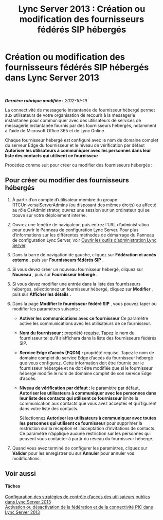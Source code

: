 ﻿---
title: 'Lync Server 2013 : Création ou modification des fournisseurs fédérés SIP hébergés'
TOCTitle: Création ou modification des fournisseurs fédérés SIP hébergés
ms:assetid: 0dd6dcb6-a88d-46b8-9c96-b35967309bcd
ms:mtpsurl: https://technet.microsoft.com/fr-fr/library/JJ552445(v=OCS.15)
ms:contentKeyID: 49296249
ms.date: 05/20/2016
mtps_version: v=OCS.15
ms.translationtype: HT
---

# Création ou modification des fournisseurs fédérés SIP hébergés dans Lync Server 2013

 

_**Dernière rubrique modifiée :** 2012-10-19_

La connectivité de messagerie instantanée de fournisseur hébergé permet aux utilisateurs de votre organisation de recourir à la messagerie instantanée pour communiquer avec des utilisateurs de services de messagerie instantanée fournis par des fournisseurs hébergés, notamment à l’aide de Microsoft Office 365 et de Lync Online.

Chaque fournisseur hébergé est configuré avec le nom de domaine complet du serveur Edge du fournisseur et le niveau de vérification par défaut **Autoriser les utilisateurs à communiquer avec les personnes dans leur liste des contacts qui utilisent ce fournisseur** .

Procédez comme suit pour créer ou modifier des fournisseurs hébergés :

## Pour créer ou modifier des fournisseurs hébergés

1.  À partir d’un compte d’utilisateur membre du groupe RTCUniversalServerAdmins (ou disposant des mêmes droits) ou affecté au rôle CsAdministrator, ouvrez une session sur un ordinateur qui se trouve sur votre déploiement interne.

2.  Ouvrez une fenêtre de navigateur, puis entrez l’URL d’administration pour ouvrir le Panneau de configuration Lync Server. Pour plus d’informations sur les différentes méthodes de démarrage du Panneau de configuration Lync Server, voir [Ouvrir les outils d’administration Lync Server](lync-server-2013-open-lync-server-administrative-tools.md).

3.  Dans la barre de navigation de gauche, cliquez sur **Fédération et accès externe** , puis sur **Fournisseurs fédérés SIP** .

4.  Si vous devez créer un nouveau fournisseur hébergé, cliquez sur **Nouveau** , puis sur **Fournisseur hébergé** .

5.  Si vous devez modifier une entrée dans la liste des fournisseurs hébergés, sélectionnez un fournisseur hébergé, cliquez sur **Modifier** , puis sur **Afficher les détails** .

6.  Dans la page **Modifier le fournisseur fédéré SIP** , vous pouvez taper ou modifier les paramètres suivants :
    
      - **Activer les communications avec ce fournisseur** Ce paramètre active les communications avec les utilisateurs de ce fournisseur.
    
      - **Nom du fournisseur :** propriété requise. Tapez le nom du fournisseur tel qu’il s’affichera dans la liste des fournisseurs fédérés SIP.
    
      - **Service Edge d’accès (FQDN) :** propriété requise. Tapez le nom de domaine complet du service Edge d’accès du fournisseur hébergé que vous configurez. Cette information doit être fournie par le fournisseur hébergée et ne doit être modifiée que si le fournisseur hébergé modifie le nom de domaine complet de son service Edge d’accès.
    
      - **Niveau de vérification par défaut :** le paramètre par défaut, **Autoriser les utilisateurs à communiquer avec les personnes dans leur liste des contacts qui utilisent ce fournisseur** limite la communication aux contacts que vous avez acceptés et qui figurent dans votre liste des contacts.
        
        Sélectionnez **Autoriser les utilisateurs à communiquer avec toutes les personnes qui utilisent ce fournisseur** pour supprimer la restriction sur la réception et l’acceptation d’invitations de contacts. Ce paramètre n’applique aucune restriction sur les personnes qui peuvent vous contacter à partir du réseau du fournisseur hébergé.

7.  Quand vous avez terminé de configurer les paramètres, cliquez sur **Valider** pour les enregistrer ou sur **Annuler** pour annuler vos modifications.

## Voir aussi

#### Tâches

[Configuration des stratégies de contrôle d’accès des utilisateurs publics dans Lync Server 2013](lync-server-2013-configure-policies-to-control-public-user-access.md)  
[Activation ou désactivation de la fédération et de la connectivité PIC dans Lync Server 2013](lync-server-2013-enable-or-disable-federation-and-public-im-connectivity.md)


